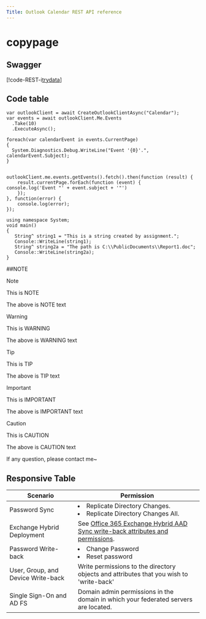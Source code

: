 ```yaml
---
Title: Outlook Calendar REST API reference
---
```


# copypage


## <a id="Swagger"> </a> Swagger


[!code-REST-i[trydata](try/trydata.json)]


## <a id="Code_table"> </a>Code table


<!-- BEGINSECTION class="tabbedCodeSnippets" data-resources="OutlookServices.Calendar" -->
```cs-i
var outlookClient = await CreateOutlookClientAsync("Calendar");
var events = await outlookClient.Me.Events
  .Take(10)
  .ExecuteAsync();
 
foreach(var calendarEvent in events.CurrentPage)
{
  System.Diagnostics.Debug.WriteLine("Event '{0}'.", calendarEvent.Subject);
}
 
```
```javascript-i
outlookClient.me.events.getEvents().fetch().then(function (result) {
    result.currentPage.forEach(function (event) {
console.log('Event "' + event.subject + '"')
    });
}, function(error) {
    console.log(error);
});
```
```fs-i
using namespace System;
void main()
{
   String^ string1 = "This is a string created by assignment.";
   Console::WriteLine(string1);
   String^ string2a = "The path is C:\\PublicDocuments\\Report1.doc";
   Console::WriteLine(string2a);
}
```
<!-- ENDSECTION -->


##NOTE
> [!NOTE]
> This is NOTE

The above is NOTE text

> [!WARNING]
> This is WARNING

The above is WARNING text

> [!TIP]
> This is TIP

The above is TIP text

> [!IMPORTANT]
> This is IMPORTANT

The above is IMPORTANT text

> [!CAUTION]
> This is CAUTION

The above is CAUTION text

If any question, please contact me~

## <a> </a>Responsive Table
Scenario  |Permission
------------- | ------------- |
Password Sync| <li>Replicate Directory Changes.</li>  <li>Replicate Directory Changes All.</li>
Exchange Hybrid Deployment|See [Office 365 Exchange Hybrid AAD Sync write-back attributes and permissions](https://msdn.microsoft.com/library/azure/dn757602.aspx#exchange).
Password Write-back | <li>Change Password</li><li>Reset password</li>
User, Group, and Device Write-back|Write permissions to the directory objects and attributes that you wish to 'write-back'
Single Sign-On and AD FS| Domain admin permissions in the domain in which your federated servers are located. 
